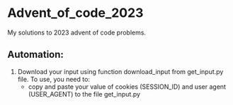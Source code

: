 # Advent_of_code_2023
My solutions to 2023 advent of code problems.

## Automation:
1. Download your input using function download_input from get_input.py file.
   To use, you need to:
   - copy and paste your value of cookies (SESSION_ID) and user agent (USER_AGENT) to the file get_input.py


